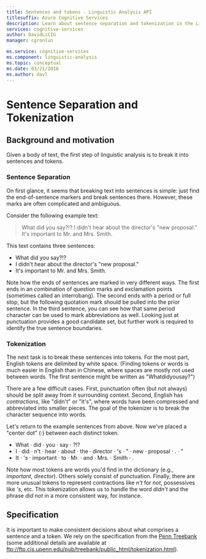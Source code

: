 ```yaml
---
title: Sentences and tokens - Linguistic Analysis API
titlesuffix: Azure Cognitive Services
description: Learn about sentence separation and tokenization in the Linguistic Analysis API.
services: cognitive-services
author: DavidLiCIG
manager: cgronlun

ms.service: cognitive-services
ms.component: linguistic-analysis
ms.topic: conceptual
ms.date: 03/21/2016
ms.author: davl
---
```


# Sentence Separation and Tokenization

## Background and motivation

Given a body of text, the first step of linguistic analysis is to break it into sentences and tokens.

### Sentence Separation

On first glance, it seems that breaking text into sentences is simple: just find the end-of-sentence markers and break sentences there.
However, these marks are often complicated and ambiguous.

Consider the following example text:

> What did you say?!? I didn't hear about the director's "new proposal." It's important to Mr. and Mrs. Smith.

This text contains three sentences:

- What did you say?!?
- I didn't hear about the director's "new proposal."
- It's important to Mr. and Mrs. Smith.

Note how the ends of sentences are marked in very different ways.
The first ends in an combination of question marks and exclamation points (sometimes called an interrobang).
The second ends with a period or full stop, but the following quotation mark should be pulled into the prior sentence.
In the third sentence, you can see how that same period character can be used to mark abbreviations as well.
Looking just at punctuation provides a good candidate set, but further work is required to identify the true sentence boundaries.

### Tokenization

The next task is to break these sentences into tokens.
For the most part, English tokens are delimited by white space.
(Finding tokens or words is much easier in English than in Chinese, where spaces are mostly not used between words.
The first sentence might be written as "Whatdidyousay?")

There are a few difficult cases.
First, punctuation often (but not always) should be split away from it surrounding context.
Second, English has *contractions*, like "didn't" or "it's", where words have been compressed and abbreviated into smaller pieces. 
The goal of the tokenizer is to break the character sequence into words.

Let's return to the example sentences from above.
Now we've placed a "center dot" (&middot;) between each distinct token.

- What &middot; did &middot; you &middot; say &middot; ?!?
- I &middot; did &middot; n't &middot; hear &middot; about &middot; the &middot; director &middot; 's &middot; " &middot; new &middot; proposal &middot; . &middot; "
- It &middot; 's &middot; important &middot; to &middot; Mr. &middot; and &middot; Mrs. &middot; Smith &middot; .

Note how most tokens are words you'd find in the dictionary (e.g., *important*, *director*).
Others solely consist of punctuation.
Finally, there are more unusual tokens to represent contractions like *n't* for *not*, possessives like *'s*, etc.
This tokenization allows us to handle the word *didn't* and the phrase *did not* in a more consistent way, for instance.

## Specification

It is important to make consistent decisions about what comprises a sentence and a token.
We rely on the specification from the [Penn Treebank](https://catalog.ldc.upenn.edu/ldc99t42) (some additional details are available at ftp://ftp.cis.upenn.edu/pub/treebank/public_html/tokenization.html).
